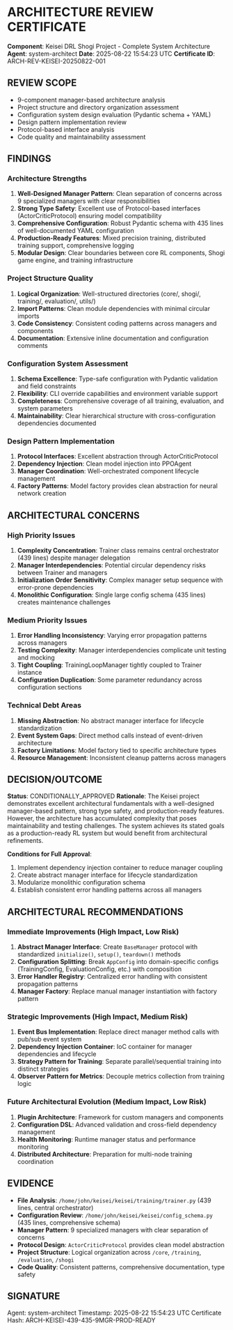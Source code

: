 # ARCHITECTURE REVIEW CERTIFICATE

**Component**: Keisei DRL Shogi Project - Complete System Architecture
**Agent**: system-architect
**Date**: 2025-08-22 15:54:23 UTC
**Certificate ID**: ARCH-REV-KEISEI-20250822-001

## REVIEW SCOPE
- 9-component manager-based architecture analysis
- Project structure and directory organization assessment
- Configuration system design evaluation (Pydantic schema + YAML)
- Design pattern implementation review
- Protocol-based interface analysis
- Code quality and maintainability assessment

## FINDINGS

### Architecture Strengths
1. **Well-Designed Manager Pattern**: Clean separation of concerns across 9 specialized managers with clear responsibilities
2. **Strong Type Safety**: Excellent use of Protocol-based interfaces (ActorCriticProtocol) ensuring model compatibility
3. **Comprehensive Configuration**: Robust Pydantic schema with 435 lines of well-documented YAML configuration
4. **Production-Ready Features**: Mixed precision training, distributed training support, comprehensive logging
5. **Modular Design**: Clear boundaries between core RL components, Shogi game engine, and training infrastructure

### Project Structure Quality
1. **Logical Organization**: Well-structured directories (core/, shogi/, training/, evaluation/, utils/)
2. **Import Patterns**: Clean module dependencies with minimal circular imports
3. **Code Consistency**: Consistent coding patterns across managers and components
4. **Documentation**: Extensive inline documentation and configuration comments

### Configuration System Assessment
1. **Schema Excellence**: Type-safe configuration with Pydantic validation and field constraints
2. **Flexibility**: CLI override capabilities and environment variable support
3. **Completeness**: Comprehensive coverage of all training, evaluation, and system parameters
4. **Maintainability**: Clear hierarchical structure with cross-configuration dependencies documented

### Design Pattern Implementation
1. **Protocol Interfaces**: Excellent abstraction through ActorCriticProtocol
2. **Dependency Injection**: Clean model injection into PPOAgent
3. **Manager Coordination**: Well-orchestrated component lifecycle management
4. **Factory Patterns**: Model factory provides clean abstraction for neural network creation

## ARCHITECTURAL CONCERNS

### High Priority Issues
1. **Complexity Concentration**: Trainer class remains central orchestrator (439 lines) despite manager delegation
2. **Manager Interdependencies**: Potential circular dependency risks between Trainer and managers
3. **Initialization Order Sensitivity**: Complex manager setup sequence with error-prone dependencies
4. **Monolithic Configuration**: Single large config schema (435 lines) creates maintenance challenges

### Medium Priority Issues
1. **Error Handling Inconsistency**: Varying error propagation patterns across managers
2. **Testing Complexity**: Manager interdependencies complicate unit testing and mocking
3. **Tight Coupling**: TrainingLoopManager tightly coupled to Trainer instance
4. **Configuration Duplication**: Some parameter redundancy across configuration sections

### Technical Debt Areas
1. **Missing Abstraction**: No abstract manager interface for lifecycle standardization
2. **Event System Gaps**: Direct method calls instead of event-driven architecture
3. **Factory Limitations**: Model factory tied to specific architecture types
4. **Resource Management**: Inconsistent cleanup patterns across managers

## DECISION/OUTCOME
**Status**: CONDITIONALLY_APPROVED
**Rationale**: The Keisei project demonstrates excellent architectural fundamentals with a well-designed manager-based pattern, strong type safety, and production-ready features. However, the architecture has accumulated complexity that poses maintainability and testing challenges. The system achieves its stated goals as a production-ready RL system but would benefit from architectural refinements.

**Conditions for Full Approval**:
1. Implement dependency injection container to reduce manager coupling
2. Create abstract manager interface for lifecycle standardization  
3. Modularize monolithic configuration schema
4. Establish consistent error handling patterns across all managers

## ARCHITECTURAL RECOMMENDATIONS

### Immediate Improvements (High Impact, Low Risk)
1. **Abstract Manager Interface**: Create `BaseManager` protocol with standardized `initialize()`, `setup()`, `teardown()` methods
2. **Configuration Splitting**: Break `AppConfig` into domain-specific configs (TrainingConfig, EvaluationConfig, etc.) with composition
3. **Error Handler Registry**: Centralized error handling with consistent propagation patterns
4. **Manager Factory**: Replace manual manager instantiation with factory pattern

### Strategic Improvements (High Impact, Medium Risk)
1. **Event Bus Implementation**: Replace direct manager method calls with pub/sub event system
2. **Dependency Injection Container**: IoC container for manager dependencies and lifecycle
3. **Strategy Pattern for Training**: Separate parallel/sequential training into distinct strategies
4. **Observer Pattern for Metrics**: Decouple metrics collection from training logic

### Future Architectural Evolution (Medium Impact, Low Risk)
1. **Plugin Architecture**: Framework for custom managers and components
2. **Configuration DSL**: Advanced validation and cross-field dependency management
3. **Health Monitoring**: Runtime manager status and performance monitoring
4. **Distributed Architecture**: Preparation for multi-node training coordination

## EVIDENCE
- **File Analysis**: `/home/john/keisei/keisei/training/trainer.py` (439 lines, central orchestrator)
- **Configuration Review**: `/home/john/keisei/keisei/config_schema.py` (435 lines, comprehensive schema)
- **Manager Pattern**: 9 specialized managers with clear separation of concerns
- **Protocol Design**: `ActorCriticProtocol` provides clean model abstraction
- **Project Structure**: Logical organization across `/core`, `/training`, `/evaluation`, `/shogi`
- **Code Quality**: Consistent patterns, comprehensive documentation, type safety

## SIGNATURE
Agent: system-architect
Timestamp: 2025-08-22 15:54:23 UTC
Certificate Hash: ARCH-KEISEI-439-435-9MGR-PROD-READY